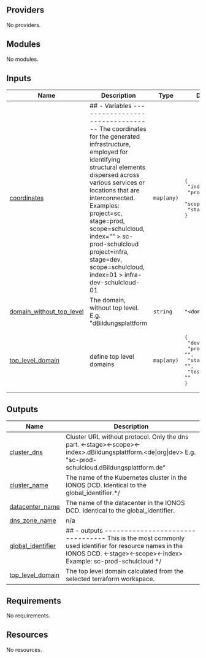 <!-- BEGIN_TF_DOCS -->

## Providers

No providers.
## Modules

No modules.
## Inputs

| Name | Description | Type | Default | Required |
|------|-------------|------|---------|:--------:|
| <a name="input_coordinates"></a> [coordinates](#input\_coordinates) | ## - Variables ---------------------------------  The coordinates for the generated infrastructure, employed for identifying structural elements dispersed across various services or locations that are interconnected. Examples: project=sc, stage=prod, scope=schulcloud, index="" > sc-prod-schulcloud project=infra, stage=dev, scope=schulcloud, index=01 > infra-dev-schulcloud-01 | `map(any)` | <pre>{<br>  "index": "<index>",<br>  "project": "<project>",<br>  "scope": "<scope>",<br>  "stage": "<stage>"<br>}</pre> | no |
| <a name="input_domain_without_top_level"></a> [domain\_without\_top\_level](#input\_domain\_without\_top\_level) | The domain, without top level. E.g. "dBildungsplattform | `string` | `"<domain>"` | no |
| <a name="input_top_level_domain"></a> [top\_level\_domain](#input\_top\_level\_domain) | define top level domains | `map(any)` | <pre>{<br>  "dev": "<top level domain for dev>",<br>  "prod": "<top level domain for prod>",<br>  "staging": "<top level domain for staging>",<br>  "test": "<top level domain test>"<br>}</pre> | no |
## Outputs

| Name | Description |
|------|-------------|
| <a name="output_cluster_dns"></a> [cluster\_dns](#output\_cluster\_dns) | Cluster URL without protocol. Only the dns part. <project><-stage><-scope><-index>.dBildungsplattform.<de\|org\|dev> E.g. "sc-prod-schulcloud.dBildungsplattform.de" |
| <a name="output_cluster_name"></a> [cluster\_name](#output\_cluster\_name) | The name of the Kubernetes cluster in the IONOS DCD. Identical to the global\_identifier.*/ |
| <a name="output_datacenter_name"></a> [datacenter\_name](#output\_datacenter\_name) | The name of the datacenter in the IONOS DCD. Identical to the global\_identifier. |
| <a name="output_dns_zone_name"></a> [dns\_zone\_name](#output\_dns\_zone\_name) | n/a |
| <a name="output_global_identifier"></a> [global\_identifier](#output\_global\_identifier) | ## - outputs ---------------------------------  This is the most commonly used identifier for resource names in the IONOS DCD. <project><-stage><-scope><-index> Example: sc-prod-schulcloud */ |
| <a name="output_top_level_domain"></a> [top\_level\_domain](#output\_top\_level\_domain) | The top level domain calculated from the selected terraform workspace. |
## Requirements

No requirements.
## Resources

No resources.
<!-- END_TF_DOCS -->